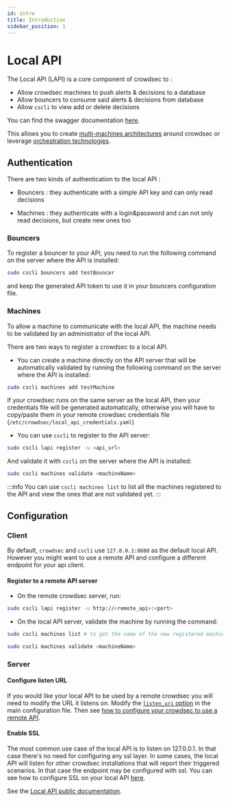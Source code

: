 ```yaml
---
id: intro
title: Introduction
sidebar_position: 1
---
```


# Local API

The Local API (LAPI) is a core component of crowdsec to :

 - Allow crowdsec machines to push alerts & decisions to a database
 - Allow bouncers to consume said alerts & decisions from database
 - Allow `cscli` to view add or delete decisions

You can find the swagger documentation [here](https://crowdsecurity.github.io/api_doc/index.html?urls.primaryName=LAPI).

This allows you to create [multi-machines architectures](https://crowdsec.net/multi-server-setup/) around crowdsec or leverage [orchestration technologies](https://crowdsec.net/secure-docker-compose-stacks-with-crowdsec/).

## Authentication

There are two kinds of authentication to the local API :

 - Bouncers : they authenticate with a simple API key and can only read decisions

 - Machines : they authenticate with a login&password and can not only read decisions, but create new ones too


### Bouncers

To register a bouncer to your API, you need to run the following command on the server where the API is installed:

```bash
sudo cscli bouncers add testBouncer
```

and keep the generated API token to use it in your bouncers configuration file.

### Machines

To allow a machine to communicate with the local API, the machine needs to be validated by an administrator of the local API.

There are two ways to register a crowdsec to a local API.

* You can create a machine directly on the API server that will be automatically validated by running the following command on the server where the API is installed:

```bash
sudo cscli machines add testMachine
```

If your crowdsec runs on the same server as the local API, then your credentials file will be generated automatically, otherwise you will have to copy/paste them in your remote crowdsec credentials file (`/etc/crowdsec/local_api_credentials.yaml`)

* You can use `cscli` to register to the API server:

```bash
sudo cscli lapi register -u <api_url>
```

And validate it with `cscli` on the server where the API is installed:

```bash
sudo cscli machines validate <machineName>
```

:::info
You can use `cscli machines list` to list all the machines registered to the API and view the ones that are not validated yet.
:::

## Configuration

### Client

By default, `crowdsec` and `cscli` use `127.0.0.1:8080` as the default local API. However you might want to use a remote API and configure a different endpoint for your api client.

#### Register to a remote API server

* On the remote crowdsec server, run:

```bash
sudo cscli lapi register -u http://<remote_api>:<port>
```

* On the local API server, validate the machine by running the command:


```bash
sudo cscli machines list # to get the name of the new registered machine
```

```bash
sudo cscli machines validate <machineName>
```


### Server

#### Configure listen URL

If you would like your local API to be used by a remote crowdsec you will need to modify the URL it listens on.
Modify the [`listen_uri` option](/configuration/crowdsec_configuration.md#listen_uri) in the main configuration file.
Then see [how to configure your crowdsec to use a remote API](/user_guides/machines_management.mdx).


#### Enable SSL

The most common use case of the local API is to listen on 127.0.0.1. In that case there's no need for
configuring any ssl layer. In some cases, the local API will listen for other crowdsec installations that
will report their triggered scenarios. In that case the endpoint may be configured with ssl.
You can see how to configure SSL on your local API [here](/configuration/crowdsec_configuration.md#tls).


See the [Local API public documentation](https://crowdsecurity.github.io/api_doc/index.html?urls.primaryName=LAPI).


